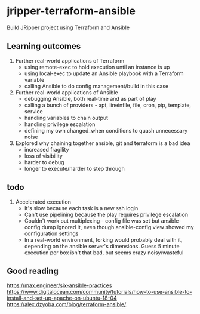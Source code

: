 # jripper-terraform-ansible
Build JRipper project using Terraform and Ansible

## Learning outcomes
1. Further real-world applications of Terraform
    - using remote-exec to hold execution until an instance is up
    - using local-exec to update an Ansible playbook with a Terraform variable
    - calling Ansible to do config management/build in this case
1. Further real-world applications of Ansible
    - debugging Ansible, both real-time and as part of play
    - calling a bunch of providers - apt, lineinfile, file, cron, pip, template, service
    - handling variables to chain output
    - handling privilege escalation
    - defining my own changed_when conditions to quash unnecessary noise
1. Explored why chaining together ansible, git and terraform is a bad idea
    - increased fragility
    - loss of visibility
    - harder to debug
    - longer to execute/harder to step through

## todo
1. Accelerated execution
    - It's slow because each task is a new ssh login
    - Can't use pipelining because the play requires privilege escalation
    - Couldn't work out multiplexing - config file was set but ansible-config dump ignored it, even though ansible-config view showed my configuration settings
    - In a real-world environment, forking would probably deal with it, depending on the ansible server's dimensions.  Guess 5 minute execution per box isn't that bad, but seems crazy noisy/wasteful

## Good reading
https://max.engineer/six-ansible-practices
https://www.digitalocean.com/community/tutorials/how-to-use-ansible-to-install-and-set-up-apache-on-ubuntu-18-04
https://alex.dzyoba.com/blog/terraform-ansible/
